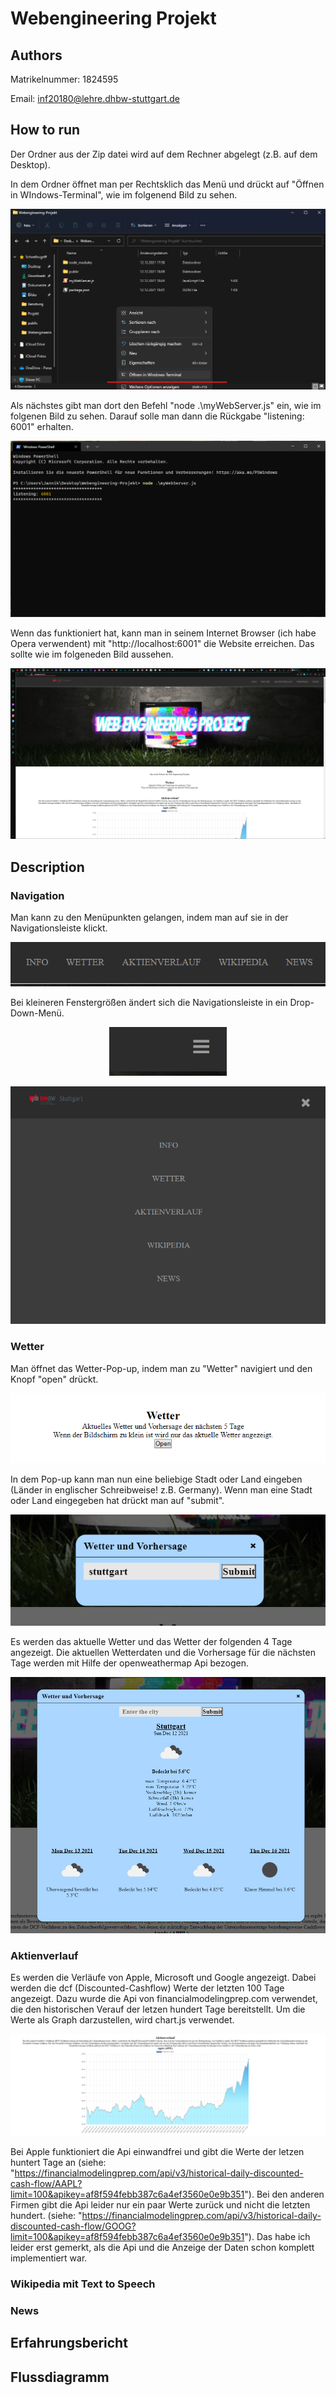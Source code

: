 # Webengineering Projekt


## Authors

Matrikelnummer: 1824595

Email: inf20180@lehre.dhbw-stuttgart.de


## How to run

Der Ordner aus der Zip datei wird auf dem Rechner abgelegt (z.B. auf dem Desktop).

In dem Ordner öffnet man per Rechtsklich das Menü und drückt auf "Öffnen in WIndows-Terminal", wie im folgenend Bild zu sehen.
<p align="center">
  <img src="Bilder Doku/Screenshot 2021-12-12 181247.png">
</p>

Als nächstes gibt man dort den Befehl "node .\myWebServer.js" ein, wie im folgenen Bild zu sehen. Darauf solle man dann die Rückgabe "listening: 6001" erhalten.
<p align="center">
  <img src="Bilder Doku/Screenshot 2021-12-12 181413.png">
</p>

Wenn das funktioniert hat, kann man in seinem Internet Browser (ich habe Opera verwendent) mit "http://localhost:6001" die Website erreichen. Das sollte wie im folgeneden Bild aussehen.
<p align="center">
  <img src="Bilder Doku/Screenshot 2021-12-12 181722.png">
</p>


## Description

### Navigation

Man kann zu den Menüpunkten gelangen, indem man auf sie in der Navigationsleiste klickt.
<p align="center">
  <img src="Bilder Doku/Screenshot 2021-12-12 183636.png">
</p>

Bei kleineren Fenstergrößen ändert sich die Navigationsleiste in ein Drop-Down-Menü.
<p align="center">
  <img src="Bilder Doku/Screenshot 2021-12-12 183740.png">
</p>
<p align="center">
  <img src="Bilder Doku/Screenshot 2021-12-12 183758.png">
</p>

### Wetter

Man öffnet das Wetter-Pop-up, indem man zu "Wetter" navigiert und den Knopf "open" drückt.
<p align="center">
  <img src="Bilder Doku/Screenshot 2021-12-12 184441.png">
</p>

In dem Pop-up kann man nun eine beliebige Stadt oder Land eingeben (Länder in englischer Schreibweise! z.B. Germany). Wenn man eine Stadt oder Land eingegeben hat drückt man auf "submit".
<p align="center">
  <img src="Bilder Doku/Screenshot 2021-12-12 184510.png">
</p>

Es werden das aktuelle Wetter und das Wetter der folgenden 4 Tage angezeigt. Die aktuellen Wetterdaten und die Vorhersage für die nächsten Tage werden mit Hilfe der openweathermap Api bezogen.
<p align="center">
  <img src="Bilder Doku/Screenshot 2021-12-12 184539.png">
</p>

### Aktienverlauf

Es werden die Verläufe von Apple, Microsoft und Google angezeigt. Dabei werden die dcf (Discounted-Cashflow) Werte der letzten 100 Tage angezeigt. Dazu wurde die Api von financialmodelingprep.com verwendet, die den historischen Verauf der letzen hundert Tage bereitstellt.
Um die Werte als Graph darzustellen, wird chart.js verwendet.
<p align="center">
  <img src="Bilder Doku/Screenshot 2021-12-12 185559.png">
</p>

Bei Apple funktioniert die Api einwandfrei und gibt die Werte der letzen huntert Tage an (siehe: "https://financialmodelingprep.com/api/v3/historical-daily-discounted-cash-flow/AAPL?limit=100&apikey=af8f594febb387c6a4ef3560e0e9b351"). Bei den anderen Firmen gibt die Api leider nur ein paar Werte zurück und nicht die letzten hundert. (siehe: "https://financialmodelingprep.com/api/v3/historical-daily-discounted-cash-flow/GOOG?limit=100&apikey=af8f594febb387c6a4ef3560e0e9b351"). Das habe ich leider erst gemerkt, als die Api und die Anzeige der Daten schon komplett implementiert war.

### Wikipedia mit Text to Speech

### News


## Erfahrungsbericht


## Flussdiagramm
